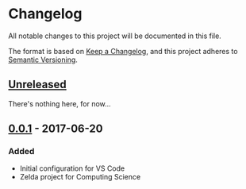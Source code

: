 # Changelog
All notable changes to this project will be documented in this file.

The format is based on [Keep a Changelog](https://keepachangelog.com/en/1.0.0/),
and this project adheres to [Semantic Versioning](https://semver.org/spec/v2.0.0.html).

## [Unreleased]
There's nothing here, for now...

## [0.0.1] - 2017-06-20
### Added
- Initial configuration for VS Code
- Zelda project for Computing Science

[Unreleased]: https://github.com/olivierlacan/keep-a-changelog/compare/v0.0.1...HEAD
[0.0.1]: https://github.com/aideng1694/School-Work/releases/tag/v0.0.1

